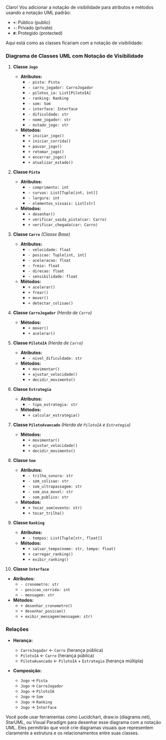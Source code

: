 Claro! Vou adicionar a notação de visibilidade para atributos e métodos usando a notação UML padrão:

- **`+`**: Público (public)
- **`-`**: Privado (private)
- **`#`**: Protegido (protected)

Aqui está como as classes ficariam com a notação de visibilidade:

### **Diagrama de Classes UML com Notação de Visibilidade**

1. **Classe `Jogo`**
   - **Atributos:**
     - `- pista: Pista`
     - `- carro_jogador: CarroJogador`
     - `- pilotos_ia: List[PilotoIA]`
     - `- ranking: Ranking`
     - `- som: Som`
     - `- interface: Interface`
     - `- dificuldade: str`
     - `- nome_jogador: str`
     - `- estado_jogo: str`
   - **Métodos:**
     - `+ iniciar_jogo()`
     - `+ iniciar_corrida()`
     - `+ pausar_jogo()`
     - `+ retomar_jogo()`
     - `+ encerrar_jogo()`
     - `+ atualizar_estado()`

2. **Classe `Pista`**
   - **Atributos:**
     - `- comprimento: int`
     - `- curvas: List[Tuple[int, int]]`
     - `- largura: int`
     - `- elementos_visuais: List[str]`
   - **Métodos:**
     - `+ desenhar()`
     - `+ verificar_saida_pista(car: Carro)`
     - `+ verificar_chegada(car: Carro)`

3. **Classe `Carro`** *(Classe Base)*
   - **Atributos:**
     - `- velocidade: float`
     - `- posicao: Tuple[int, int]`
     - `- aceleracao: float`
     - `- freio: float`
     - `- direcao: float`
     - `- sensibilidade: float`
   - **Métodos:**
     - `+ acelerar()`
     - `+ frear()`
     - `+ mover()`
     - `+ detectar_colisao()`

4. **Classe `CarroJogador`** *(Herda de `Carro`)*
   - **Métodos:**
     - `+ mover()`
     - `+ acelerar()`

5. **Classe `PilotoIA`** *(Herda de `Carro`)*
   - **Atributos:**
     - `- nivel_dificuldade: str`
   - **Métodos:**
     - `+ movimentar()`
     - `+ ajustar_velocidade()`
     - `+ decidir_movimento()`

6. **Classe `Estrategia`**
   - **Atributos:**
     - `- tipo_estrategia: str`
   - **Métodos:**
     - `+ calcular_estrategia()`

7. **Classe `PilotoAvancado`** *(Herda de `PilotoIA` e `Estrategia`)*
   - **Métodos:**
     - `+ movimentar()`
     - `+ ajustar_velocidade()`
     - `+ decidir_movimento()`

8. **Classe `Som`**
   - **Atributos:**
     - `- trilha_sonora: str`
     - `- som_colisao: str`
     - `- som_ultrapassagem: str`
     - `- som_asa_movel: str`
     - `- som_publico: str`
   - **Métodos:**
     - `+ tocar_som(evento: str)`
     - `+ tocar_trilha()`

9. **Classe `Ranking`**
   - **Atributos:**
     - `- tempos: List[Tuple[str, float]]`
   - **Métodos:**
     - `+ salvar_tempo(nome: str, tempo: float)`
     - `+ carregar_ranking()`
     - `+ exibir_ranking()`

10. **Classe `Interface`**
   - **Atributos:**
     - `- cronometro: str`
     - `- posicao_corrida: int`
     - `- mensagem: str`
   - **Métodos:**
     - `+ desenhar_cronometro()`
     - `+ desenhar_posicao()`
     - `+ exibir_mensagem(mensagem: str)`

### **Relações**

- **Herança:**
  - `CarroJogador` <- `Carro` (herança pública)
  - `PilotoIA` <- `Carro` (herança pública)
  - `PilotoAvancado` <- `PilotoIA` + `Estrategia` (herança múltipla)

- **Composição:**
  - `Jogo` -> `Pista`
  - `Jogo` -> `CarroJogador`
  - `Jogo` -> `PilotoIA`
  - `Jogo` -> `Som`
  - `Jogo` -> `Ranking`
  - `Jogo` -> `Interface`

Você pode usar ferramentas como Lucidchart, draw.io (diagrams.net), StarUML, ou Visual Paradigm para desenhar esse diagrama com a notação UML. Eles permitirão que você crie diagramas visuais que representem claramente a estrutura e os relacionamentos entre suas classes.